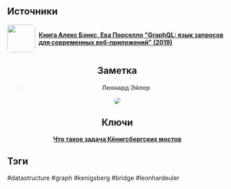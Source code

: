 <h2 align="left">Источники</h2>
<div style="text-align: left">
	<ul style="padding: 0; list-style-type: none; display: flex; flex-direction: column; align-items: left;">
		<li style="display: flex; align-items: center">
			<img
			style="border-radius: 8px; margin-right: 8px; width: 64px; height: 64px; object-fit: cover"
			src="https://m.media-amazon.com/images/I/91FpTCr6IWL._AC_UL960_QL65_.jpg" />
			<strong><a href="https://vk.com/wall-105439414_390">Книга Алекс Бэнкс, Ева Порселло "GraphQL: язык запросов для современных веб-приложений" (2019)</a></strong>
	    </li>
	</ul>
</div>
<h2 align="center">Заметка</h2>
<blockquote align="center">
		<strong>Леонард Эйлер</strong>
</blockquote>
<center>
	<img style="border-radius: 8px;" src="https://psv4.userapi.com/c237031/u542439242/docs/d57/ac58e47cc26d/LeonhardEuler.jpg?extra=3B9yZS5o5abFVMzhlITCrlkJ25bUcnO-Ltu98t-AJjl61AV-dU7zCMS64zz0YSUdERQEFATwFki4W4ef4jVF-jCtWgyuzOQk_bGcWYIh9NBJ2VTAVtLVmpK7z0A98u3uNeUfzUz0_wKS24eF40DDv9Fw8g" />
</center>
<h2 align="center">Ключи</h2>
<div style="display: flex; align-items: flex-start;">
	<ul style="list-style-type: none; margin: 0; padding: 0; text-align: center; flex-grow: 1;">
		<li><strong><a href="obsidian://open?file=Data Structures/Graph/Theorems/Königsberg Bridges/Что такое задача Кёнигсбергских мостов">Что такое задача Кёнигсбергских мостов</a></strong></li>
	</ul>
</div>
<h2 align="left">Тэги</h2>
#datastructure #graph #kenigsberg #bridge #leonhardeuler